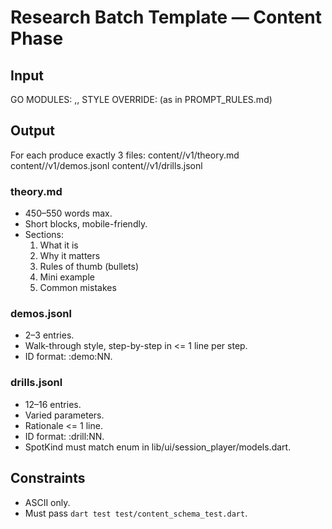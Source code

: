 # Research Batch Template — Content Phase

## Input
GO MODULES: <id1>,<id2>,<id3>
STYLE OVERRIDE: (as in PROMPT_RULES.md)

## Output
For each <id> produce exactly 3 files:
content/<id>/v1/theory.md
content/<id>/v1/demos.jsonl
content/<id>/v1/drills.jsonl

### theory.md
- 450–550 words max.
- Short blocks, mobile-friendly.
- Sections:
  1. What it is
  2. Why it matters
  3. Rules of thumb (bullets)
  4. Mini example
  5. Common mistakes

### demos.jsonl
- 2–3 entries.
- Walk-through style, step-by-step in <= 1 line per step.
- ID format: <moduleId>:demo:NN.

### drills.jsonl
- 12–16 entries.
- Varied parameters.
- Rationale <= 1 line.
- ID format: <moduleId>:drill:NN.
- SpotKind must match enum in lib/ui/session_player/models.dart.

## Constraints
- ASCII only.
- Must pass `dart test test/content_schema_test.dart`.
